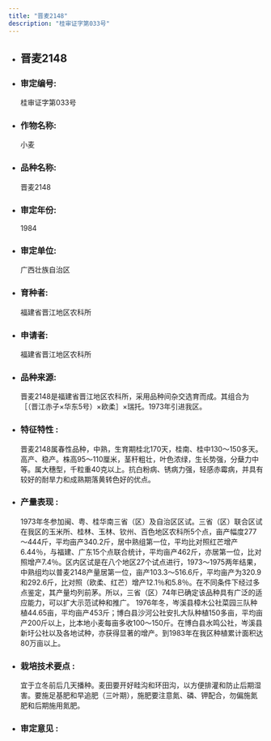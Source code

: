 ```yaml
---
title: "晋麦2148"
description: "桂审证字第033号"
---
```

* ## 晋麦2148
* ###  审定编号:  
   桂审证字第033号

*  ### 作物名称:  
   小麦

*   ###  品种名称: 
    晋麦2148

*   ### 审定年份: 
    1984

*   ### 审定单位:  
    广西壮族自治区

*   ### 育种者:  
    福建省晋江地区农科所

*   ### 申请者:  
    福建省晋江地区农科所

*   ### 品种来源:  
    晋麦2148是福建省晋江地区农科所，采用品种间杂交选育而成。其组合为［（晋江赤子×华东5号）×欧柔］×瑞托。1973年引进我区。

*   ### 特征特性 : 
    晋麦2148属春性品种，中熟，生育期桂北170天，桂南、桂中130～150多天。高产、稳产。株高95～110厘米，茎秆粗壮，叶色浓绿，生长势强，分蘖力中等。属大穗型，千粒重40克以上。抗白粉病、锈病力强，轻感赤霉病，并具有较好的耐旱力和成熟期落黄转色好的优点。

*   ### 产量表现 : 
    1973年冬参加闽、粤、桂华南三省（区）及自治区区试。三省（区）联合区试在我区的玉米所、桂林、玉林、钦州、百色地区农科所5个点，亩产幅度277～444斤，平均亩产340.2斤，居中熟组第一位，平均比对照红芒增产6.44％，与福建、广东15个点联合统计，平均亩产462斤，亦居第一位，比对照增产7.4％。区内区试是在八个地区27个试点进行，1973～1975两年结果，中熟组均以普麦2148产量居第一位，亩产103.3～516.6斤，平均亩产为320.9和292.6斤，比对照（欧柔、红芒）增产12.1％和5.8％。在不同条件下经过多点鉴定，其产量均列前茅。所以，三省（区）74年已确定该品种具有广泛的适应能力，可以扩大示范试种和推广。 1976年冬，岑溪县樟木公社菜园三队种植44.65亩，平均亩产453斤；博白县沙河公社安扎大队种植150多亩，平均亩产200斤以上，比本地小麦每亩多收100～150斤。在博白县水鸣公社，岑溪县新圩公社以及各地试种，亦获得显著的增产。到1983年在我区种植累计面积达80万亩以上。

*   ### 栽培技术要点 : 
    宜于立冬前后几天播种。麦田要开好畦沟和环田沟，以方便排灌和防止后期湿害。要施足基肥和早追肥（三叶期），施肥要注意氮、磷、钾配合，勿偏施氮肥和后期施用氮肥。

*   ### 审定意见 : 
    
